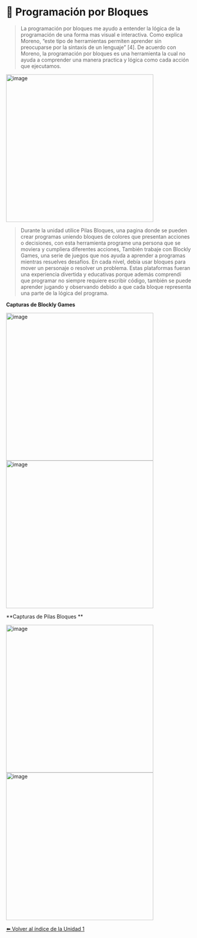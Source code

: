 # 🧱 Programación por Bloques  


>La programación por bloques me ayudo a entender la lógica de la programación de una forma mas visual e interactiva. Como explica Moreno, “este tipo de herramientas permiten aprender sin preocuparse por la sintaxis de un lenguaje” [4]. De acuerdo con Moreno, la programación por bloques es una herramienta la cual no ayuda a comprender una manera practica y lógica como cada acción que ejecutamos.

<img width="400" height="400" alt="image" src="https://github.com/user-attachments/assets/dcd37dc1-472d-4f71-a46a-a20942cdab48" />

>Durante la unidad utilice Pilas Bloques, una pagina donde se pueden crear programas uniendo bloques de colores que presentan acciones o decisiones, con esta herramienta programe una persona que se moviera y cumpliera diferentes acciones, También trabaje con Blockly Games, una serie de juegos que nos ayuda a aprender a programas mientras resuelves desafíos. En cada nivel, debía usar bloques para mover un personaje o resolver un problema. Estas plataformas fueran una experiencia divertida y educativas porque además comprendí que programar no siempre requiere escribir código, también se puede aprender jugando y observando debido a que cada bloque representa una parte de la lógica del programa.

**Capturas de Blockly Games**

<img width="400" height="400" alt="image" src="https://github.com/user-attachments/assets/b2f5415f-44ff-44f3-b29c-d4c8649b5d9e" />

<img width="400" height="400" alt="image" src="https://github.com/user-attachments/assets/5103e94f-5f87-4bde-a006-b38ebfae0ca0" />

**Capturas de  Pilas Bloques **

<img width="400" height="400" alt="image" src="https://github.com/user-attachments/assets/2198281e-d080-4cd9-b9c2-b9924ef7247c" />

<img width="400" height="400" alt="image" src="https://github.com/user-attachments/assets/ce37dc75-8d4f-4176-bd51-a421943c6628" />

[⬅️ Volver al índice de la Unidad 1](unidad1.md)

